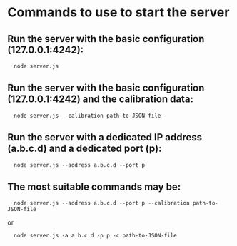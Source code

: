 # Commands to use to start the server

## Run the server with the basic configuration (127.0.0.1:4242):
```shell
  node server.js
```

## Run the server with the basic configuration (127.0.0.1:4242) and the calibration data:
```shell
  node server.js --calibration path-to-JSON-file
```

## Run the server with a dedicated IP address (a.b.c.d) and a dedicated port (p):
```shell
  node server.js --address a.b.c.d --port p
```

## The most suitable commands may be:
```shell
  node server.js --address a.b.c.d --port p --calibration path-to-JSON-file
```
or
```shell
  node server.js -a a.b.c.d -p p -c path-to-JSON-file
```
